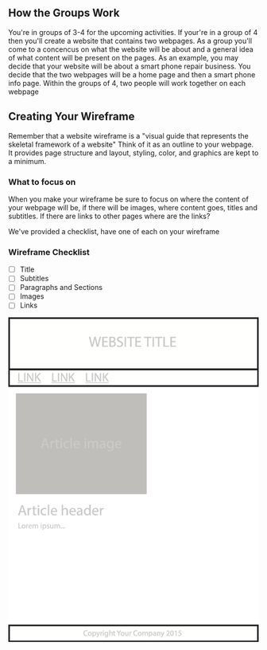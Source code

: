 ## How the  Groups Work
You're in groups of 3-4 for the upcoming activities. If your're in a group of 4 then you'll create a website that
contains  two webpages. As a group you'll come to a concencus on what the website will be about and a general idea
of what content will be present on the pages. As an example, you may decide that your website will be about
a smart phone repair business. You decide that the two webpages will be a home page and then a smart phone info page.
Within the groups of 4, two people will work together on each webpage

## Creating Your Wireframe

Remember that a website wireframe is a "visual guide that represents the skeletal framework of a website"
Think of it as an outline to your webpage. It provides page structure and layout, styling, color, and graphics
are kept to a minimum.

### What to focus on

When you make your wireframe be sure to focus on where the content of your webpage will be, if there will
be images, where content goes, titles and subtitles. If there are links to other pages where are the links?

We've provided a checklist, have one of each on your wireframe

### Wireframe Checklist

- [ ] Title
- [ ] Subtitles
- [ ] Paragraphs and Sections
- [ ] Images
- [ ] Links

![Wireframe](wireframe.png)
